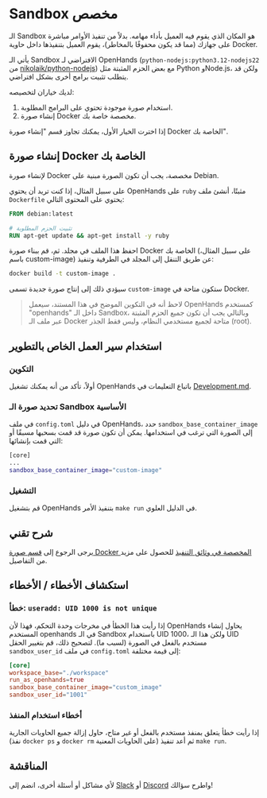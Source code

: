 

# Sandbox مخصص

الـ Sandbox هو المكان الذي يقوم فيه العميل بأداء مهامه. بدلاً من تنفيذ الأوامر مباشرة على جهازك (مما قد يكون محفوفًا بالمخاطر)، يقوم العميل بتنفيذها داخل حاوية Docker.

يأتي الـ Sandbox الافتراضي لـ OpenHands (`python-nodejs:python3.12-nodejs22` من [nikolaik/python-nodejs](https://hub.docker.com/r/nikolaik/python-nodejs)) مع بعض الحزم المثبتة مثل Python وNode.js، ولكن قد يتطلب تثبيت برامج أخرى بشكل افتراضي.

لديك خياران لتخصيصه:

1. استخدام صورة موجودة تحتوي على البرامج المطلوبة.
2. إنشاء صورة Docker مخصصة خاصة بك.

إذا اخترت الخيار الأول، يمكنك تجاوز قسم "إنشاء صورة Docker الخاصة بك".

## إنشاء صورة Docker الخاصة بك

لإنشاء صورة Docker مخصصة، يجب أن تكون الصورة مبنية على Debian.

على سبيل المثال، إذا كنت تريد أن يحتوي OpenHands على `ruby` مثبتًا، أنشئ ملف `Dockerfile` يحتوي على المحتوى التالي:

```dockerfile
FROM debian:latest

# تثبيت الحزم المطلوبة
RUN apt-get update && apt-get install -y ruby
```

احفظ هذا الملف في مجلد. ثم، قم ببناء صورة Docker الخاصة بك (على سبيل المثال، باسم custom-image) عن طريق التنقل إلى المجلد في الطرفية وتنفيذ:

```bash
docker build -t custom-image .
```

سيؤدي ذلك إلى إنتاج صورة جديدة تسمى `custom-image` ستكون متاحة في Docker.

> لاحظ أنه في التكوين الموضح في هذا المستند، سيعمل OpenHands كمستخدم "openhands" داخل الـ Sandbox، وبالتالي يجب أن تكون جميع الحزم المثبتة عبر ملف الـ Docker متاحة لجميع مستخدمي النظام، وليس فقط الجذر (root).

## استخدام سير العمل الخاص بالتطوير

### التكوين

أولاً، تأكد من أنه يمكنك تشغيل OpenHands باتباع التعليمات في [Development.md](https://github.com/All-Hands-AI/OpenHands/blob/main/Development.md).

### تحديد صورة الـ Sandbox الأساسية

في ملف `config.toml` في دليل OpenHands، حدد `sandbox_base_container_image` إلى الصورة التي ترغب في استخدامها. يمكن أن تكون صورة قد قمت بسحبها مسبقًا أو التي قمت بإنشائها:

```bash
[core]
...
sandbox_base_container_image="custom-image"
```

### التشغيل

قم بتشغيل OpenHands بتنفيذ الأمر `make run` في الدليل العلوي.

## شرح تقني

يرجى الرجوع إلى [قسم صورة Docker المخصصة في وثائق التنفيذ](https://docs.all-hands.dev/modules/usage/architecture/runtime#advanced-how-openhands-builds-and-maintains-od-runtime-images) للحصول على مزيد من التفاصيل.

## استكشاف الأخطاء / الأخطاء

### خطأ: `useradd: UID 1000 is not unique`

إذا رأيت هذا الخطأ في مخرجات وحدة التحكم، فهذا لأن OpenHands يحاول إنشاء المستخدم openhands في الـ Sandbox باستخدام UID 1000، ولكن هذا الـ UID مستخدم بالفعل في الصورة (لسبب ما). لتصحيح ذلك، قم بتغيير الحقل `sandbox_user_id` في ملف `config.toml` إلى قيمة مختلفة:

```toml
[core]
workspace_base="./workspace"
run_as_openhands=true
sandbox_base_container_image="custom_image"
sandbox_user_id="1001"
```

### أخطاء استخدام المنفذ

إذا رأيت خطأ يتعلق بمنفذ مستخدم بالفعل أو غير متاح، حاول إزالة جميع الحاويات الجارية (نفذ `docker ps` و `docker rm` على الحاويات المعنية) ثم أعد تنفيذ `make run`.

## المناقشة

لأي مشاكل أو أسئلة أخرى، انضم إلى [Slack](https://join.slack.com/t/opendevin/shared_invite/zt-2oikve2hu-UDxHeo8nsE69y6T7yFX_BA) أو [Discord](https://discord.gg/ESHStjSjD4) واطرح سؤالك!